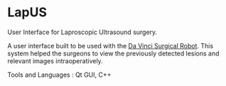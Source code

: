 # LapUS

User Interface for Laproscopic Ultrasound surgery.

A user interface built to be used with the [Da Vinci Surgical Robot](http://en.wikipedia.org/wiki/Da_Vinci_Surgical_System). This system helped the surgeons to view the previously detected lesions and relevant images intraoperatively.







Tools and Languages : Qt GUI, C++
